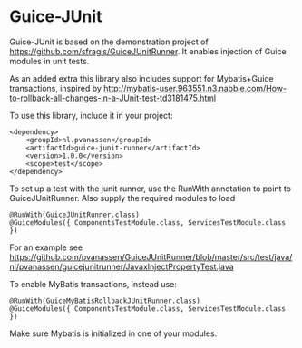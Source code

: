 Guice-JUnit
===========

Guice-JUnit is based on the demonstration project of https://github.com/sfragis/GuiceJUnitRunner.  It enables injection of Guice modules in unit tests. 

As an added extra this library also includes support for Mybatis+Guice transactions, inspired by http://mybatis-user.963551.n3.nabble.com/How-to-rollback-all-changes-in-a-JUnit-test-td3181475.html

To use this library, include it in your project: 
```
<dependency>
	<groupId>nl.pvanassen</groupId>
	<artifactId>guice-junit-runner</artifactId>
	<version>1.0.0</version>
	<scope>test</scope>
</dependency>
```

To set up a test with the junit runner, use the RunWith annotation to point to GuiceJUnitRunner. Also supply the required modules to load
```
@RunWith(GuiceJUnitRunner.class)
@GuiceModules({ ComponentsTestModule.class, ServicesTestModule.class })
```
For an example see https://github.com/pvanassen/GuiceJUnitRunner/blob/master/src/test/java/nl/pvanassen/guicejunitrunner/JavaxInjectPropertyTest.java

To enable MyBatis transactions, instead use: 
```
@RunWith(GuiceMyBatisRollbackJUnitRunner.class)
@GuiceModules({ ComponentsTestModule.class, ServicesTestModule.class })
```

Make sure Mybatis is initialized in one of your modules. 